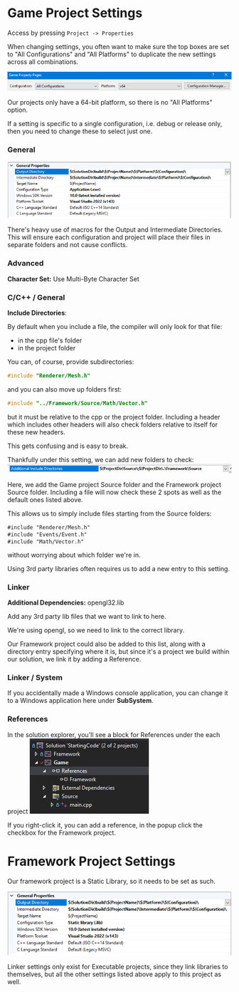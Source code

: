 
# Game Project Settings

Access by pressing `Project -> Properties`

When changing settings, you often want to make sure the top boxes are set to "All Configurations" and "All Platforms" to duplicate the new settings across all combinations.

![](../Images/Pasted%20image%2020230909170556.png)

Our projects only have a 64-bit platform, so there is no "All Platforms" option.

If a setting is specific to a single configuration, i.e. debug or release only, then you need to change these to select just one.

### General

![](../Images/Pasted%20image%2020230909163133.png)

There's heavy use of macros for the Output and Intermediate Directories. This will ensure each configuration and project will place their files in separate folders and not cause conflicts.

### Advanced

**Character Set:** Use Multi-Byte Character Set


### C/C++ / General

**Include Directories**:

By default when you include a file, the compiler will only look for that file:
- in the cpp file's folder
- in the project folder

You can, of course, provide subdirectories: 
```c++
#include "Renderer/Mesh.h"
```

and you can also move up folders first:
```c++
#include "../Framework/Source/Math/Vector.h"
```

but it must be relative to the cpp or the project folder. Including a header which includes other headers will also check folders relative to itself for these new headers.

This gets confusing and is easy to break.

Thankfully under this setting, we can add new folders to check:
![](../Images/Pasted%20image%2020230909170011.png)

Here, we add the Game project Source folder and the Framework project Source folder. Including a file will now check these 2 spots as well as the default ones listed above.

This allows us to simply include files starting from the Source folders:
```
#include "Renderer/Mesh.h"
#include "Events/Event.h"
#include "Math/Vector.h"
```
without worrying about which folder we're in.

Using 3rd party libraries often requires us to add a new entry to this setting.

### Linker

**Additional Dependencies:** opengl32.lib

Add any 3rd party lib files that we want to link to here.

We're using opengl, so we need to link to the correct library.

Our Framework project could also be added to this list, along with a directory entry specifying where it is, but since it's a project we build within our solution, we link it by adding a Reference.

### Linker / System

If you accidentally made a Windows console application, you can change it to a Windows application here under **SubSystem**.

### References

In the solution explorer, you'll see a block for References under the each project
![](../Images/Pasted%20image%2020230909171654.png)

If you right-click it, you can add a reference, in the popup click the checkbox for the Framework project.

# Framework Project Settings

Our framework project is a Static Library, so it needs to be set as such.

![](../Images/Pasted%20image%2020230909171237.png)

Linker settings only exist for Executable projects, since they link libraries to themselves, but all the other settings listed above apply to this project as well.

